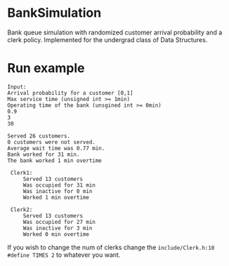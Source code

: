 # BankSimulation

Bank queue simulation with randomized customer arrival probability and a clerk policy. Implemented for the undergrad class of Data Structures.

# Run example
```
Input:
Arrival probability for a customer [0,1]
Max service time (unsigned int >= 1min)
Operating time of the bank (unsgined int >= 0min)
0.9
3
30

Served 26 customers.
0 customers were not served.
Average wait time was 0.77 min.
Bank worked for 31 min.
The bank worked 1 min overtime

 Clerk1:
	 Served 13 customers
	 Was occupied for 31 min
	 Was inactive for 0 min
	 Worked 1 min overtime

 Clerk2:
	 Served 13 customers
	 Was occupied for 27 min
	 Was inactive for 3 min
	 Worked 0 min overtime
```
If you wish to change the num of clerks change the
```include/Clerk.h:10 #define TIMES 2``` 
to whatever you want.
